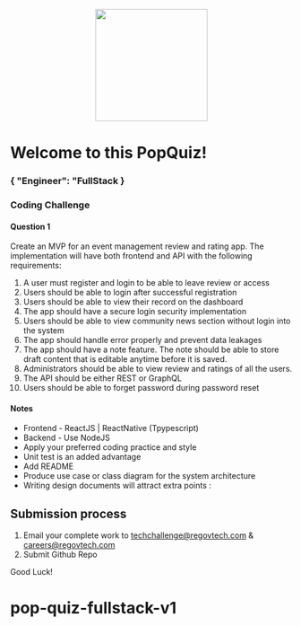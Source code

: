<p align="center"> 
    <img src="https://regov-store.s3.ap-southeast-1.amazonaws.com/REGOV+Logo_CMYK.png" width="200" >
</p>

# Welcome to this PopQuiz!
### { "Engineer": "FullStack }

### Coding Challenge

#### Question 1

Create an MVP for an event management review and rating app. The implementation will have both frontend and API with the following requirements:

1. A user must register and login to be able to leave review or access
2. Users should be able to login after successful registration
3. Users should be able to view their record on the dashboard
4. The app should have a secure login security implementation
5. Users should be able to view community news section without login into the system
6. The app should handle error properly and prevent data leakages
7. The app should have a note feature. The note should be able to store draft content that is editable anytime before it is saved.
8. Administrators should be able to view review and ratings of all the users.
9. The API should be either REST or GraphQL
10. Users should be able to forget password during password reset


#### Notes

- Frontend - ReactJS | ReactNative (Tpypescript)
- Backend - Use NodeJS
- Apply your preferred coding practice and style
- Unit test is an added advantage
- Add README
- Produce use case or class diagram for the system architecture 
- Writing design documents will attract extra points :


## Submission process

1. Email your complete work to techchallenge@regovtech.com & careers@regovtech.com
2. Submit Github Repo

Good Luck!
# pop-quiz-fullstack-v1
